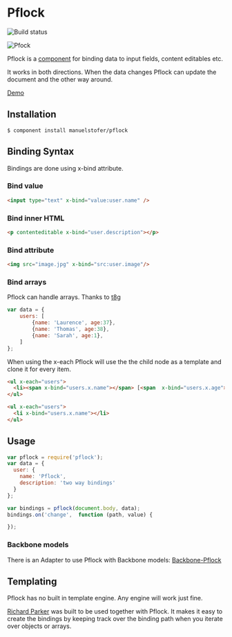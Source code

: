 # Pflock

![Build status](https://api.travis-ci.org/manuelstofer/pflock.png)

![Pfock](https://raw.github.com/manuelstofer/pflock/master/resources/pflock.jpg)

Pflock is a [component](http://github.com/component/) for binding data to input
fields, content editables etc.

It works in both directions. When the data changes Pflock
can update the document and the other way around.

[Demo](http://manuelstofer.github.com/pflock/)

## Installation

```
$ component install manuelstofer/pflock
```


## Binding Syntax

Bindings are done using x-bind attribute.


### Bind value

```HTML
<input type="text" x-bind="value:user.name" />
```

### Bind inner HTML

```HTML
<p contenteditable x-bind="user.description"></p>
```

### Bind attribute

```HTML
<img src="image.jpg" x-bind="src:user.image"/>

```

### Bind arrays
Pflock can handle arrays. Thanks to [t8g](https://github.com/t8g)

```Javascript
var data = {
    users: [
        {name: 'Laurence', age:37},
        {name: 'Thomas', age:38},
        {name: 'Sarah', age:1},
    ]
};
```

When using the x-each Pflock will use the the child node as a template and clone it for every item.

```Html
<ul x-each="users">
  <li><span x-bind="users.x.name"></span> [<span  x-bind="users.x.age"></span>]</li>
</ul>

<ul x-each="users">
  <li x-bind="users.x.name"></li>
</ul>
```


## Usage

```Javascript
var pflock = require('pflock');
var data = {
  user: {
    name: 'Pflock',
    description: 'two way bindings'
  }
};

var bindings = pflock(document.body, data);
bindings.on('change',  function (path, value) {

});
```

### Backbone models
There is an Adapter to use Pflock with Backbone models: [Backbone-Pflock](http://github.com/manuelstofer/backbone-pflock)


## Templating
Pflock has no built in template engine. Any engine will work just fine.

[Richard Parker](http://github.com/manuelstofer/richardparker) was built
to be used together with Pflock. It makes it easy to create the bindings by
keeping track over the binding path when you iterate over objects or arrays.
